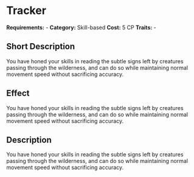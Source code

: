 # Tracker

**Requirements:** -
**Category:** Skill-based
**Cost:** 5 CP
**Traits:** -


## Short Description
You have honed your skills in reading the subtle signs left by creatures passing through the wilderness, and can do so while maintaining normal movement speed without sacrificing accuracy.

## Effect
You have honed your skills in reading the subtle signs left by creatures passing through the wilderness, and can do so while maintaining normal movement speed without sacrificing accuracy.

## Description
You have honed your skills in reading the subtle signs left by creatures passing through the wilderness, and can do so while maintaining normal movement speed without sacrificing accuracy.